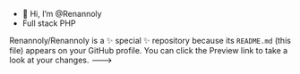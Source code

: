 - 👋 Hi, I’m @Renannoly
- Full stack PHP

    
Renannoly/Renannoly is a ✨ special ✨ repository because its `README.md` (this file) appears on your GitHub profile.
You can click the Preview link to take a look at your changes.
--->
